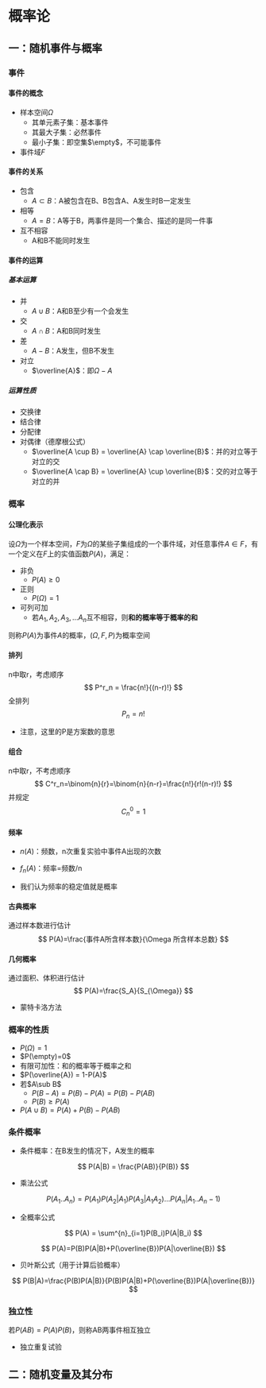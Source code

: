 # 概率论

## 一：随机事件与概率

### 事件

#### 事件的概念

- 样本空间$\Omega$
  - 其单元素子集：基本事件
  - 其最大子集：必然事件
  - 最小子集：即空集$\empty$，不可能事件
- 事件域$F$

#### 事件的关系

- 包含
  - $A\subset B$：A被包含在B、B包含A、A发生时B一定发生
- 相等
  - $A=B$：A等于B，两事件是同一个集合、描述的是同一件事
- 互不相容
  - A和B不能同时发生

#### 事件的运算

##### 基本运算

- 并
  - $A \cup B$：A和B至少有一个会发生
- 交
  - $A \cap B$：A和B同时发生
- 差
  - $A-B$：A发生，但B不发生
- 对立
  - $\overline{A}$：即$\Omega - A$

##### 运算性质

- 交换律
- 结合律
- 分配律
- 对偶律（德摩根公式）
  - $\overline{A \cup B} = \overline{A} \cap \overline{B}$：并的对立等于对立的交
  - $\overline{A \cap B} = \overline{A} \cup \overline{B}$：交的对立等于对立的并

### 概率

#### 公理化表示

设$\Omega$为一个样本空间，$F$为$\Omega$的某些子集组成的一个事件域，对任意事件$A \in F$，有一个定义在$F$上的实值函数$P(A)$，满足：

- 非负
  - $P(A) \ge 0$
- 正则
  - $P(\Omega) = 1$
- 可列可加
  - 若$A_1,A_2,A_3,...A_n$互不相容，则**和的概率等于概率的和**

则称$P(A)$为事件$A$的概率，$(\Omega, F, P)$为概率空间

#### 排列

n中取r，考虑顺序
$$
P^r_n = \frac{n!}{(n-r)!}
$$
全排列
$$
P_n = n!
$$

- 注意，这里的P是方案数的意思

#### 组合

n中取r，不考虑顺序
$$
C^r_n=\binom{n}{r}=\binom{n}{n-r}=\frac{n!}{r!(n-r)!}
$$
并规定
$$
C^0_n=1
$$

#### 频率

- $n(A)$：频数，n次重复实验中事件A出现的次数

- $f_n(A)$：频率=频数/n

- 我们认为频率的稳定值就是概率

#### 古典概率

通过样本数进行估计
$$
P(A)=\frac{事件A所含样本数}{\Omega 所含样本总数}
$$

#### 几何概率

通过面积、体积进行估计
$$
P(A)=\frac{S_A}{S_{\Omega}}
$$

- 蒙特卡洛方法

### 概率的性质

- $P(\Omega)=1$
- $P(\empty)=0$
- 有限可加性：和的概率等于概率之和
- $P(\overline{A}) = 1-P(A)$
- 若$A\sub B$
  - $P(B-A) = P(B)-P(A) =P(B) - P(AB)$
  - $P(B) \ge P(A)$
- $P(A\cup B)=P(A)+P(B)-P(AB)$

### 条件概率

- 条件概率：在B发生的情况下，A发生的概率

$$
P(A|B) = \frac{P(AB)}{P(B)}
$$

- 乘法公式

$$
P(A_1..A_n)=P(A_1)P(A_2|A_1)P(A_3|A_1A_2)...P(A_n|A_1..A_n-1)
$$

- 全概率公式

$$
P(A) = \sum^{n}_{i=1}P(B_i)P(A|B_i)
$$

$$
P(A)=P(B)P(A|B)+P(\overline{B})P(A|\overline{B})
$$

- 贝叶斯公式（用于计算后验概率）

$$
P(B|A)=\frac{P(B)P(A|B)}{P(B)P(A|B)+P(\overline{B})P(A|\overline{B})}
$$

### 独立性

若$P(AB)=P(A)P(B)$，则称AB两事件相互独立

- 独立重复试验

## 二：随机变量及其分布